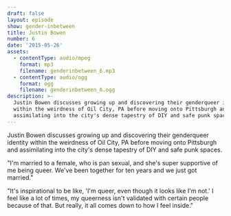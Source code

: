 ```yaml
---
draft: false
layout: episode
show: gender-inbetween
title: Justin Bowen
number: 6
date: '2015-05-26'
assets:
  - contentType: audio/mpeg
    format: mp3
    filename: genderinbetween_6.mp3
  - contentType: audio/ogg
    format: ogg
    filename: genderinbetween_6.ogg
description: >-
  Justin Bowen discusses growing up and discovering their genderqueer identity
  within the weirdness of Oil City, PA before moving onto Pittsburgh and
  assimilating into the city's dense tapestry of DIY and safe punk spaces.
---
```

Justin Bowen discusses growing up and discovering their genderqueer identity within the weirdness of Oil City, PA before moving onto Pittsburgh and assimilating into the city's dense tapestry of DIY and safe punk spaces.

"I'm married to a female, who is pan sexual, and she's super supportive of me being queer. We've been together for ten years and we just got married."

"It's inspirational to be like, 'I'm queer, even though it looks like I'm not.' I feel like a lot of times, my queerness isn't validated with certain people because of that. But really, it all comes down to how I feel inside."